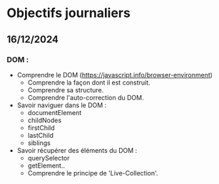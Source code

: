# Objectifs journaliers

## 16/12/2024

### DOM :

- Comprendre le DOM (https://javascript.info/browser-environment)
  - Comprendre la façon dont il est construit.
  - Comprendre sa structure.
  - Comprendre l'auto-correction du DOM.
- Savoir naviguer dans le DOM :
  - documentElement
  - childNodes
  - firstChild
  - lastChild
  - siblings
- Savoir récupérer des éléments du DOM :
  - querySelector
  - getElement..
  - Comprendre le principe de 'Live-Collection'.
